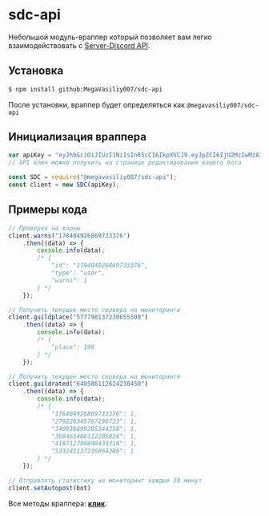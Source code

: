 # sdc-api
Небольшой модуль-враппер который позволяет вам легко взаимодействовать с [Server-Discord API](https://docs.server-discord.com).

## Установка
```sh
$ npm install github:MegaVasiliy007/sdc-api
```
После установки, враппер будет определяться как `@megavasiliy007/sdc-api`

## Инициализация враппера
```js
var apiKey = "eyJhbGciOiJIUzI1NiIsInR5cCI6IkpXVCJ9.eyJpZCI6IjU2MzIwMzA3Mjk5MDY0MjE4NiIsInBlcm1zIjowLCJpYXQiOjE1NzcxMjE4NDZ9.Y5qSkDQhOLsLbE6tcyp9e4ua0FtCrN1ykBBe0rJ9TXo";
// API ключ можно получить на странице редактирования вашего бота

const SDC = require("@megavasiliy007/sdc-api");
const client = new SDC(apiKey);
```

## Примеры кода
```js
// Проверка на варны
client.warns("178404926869733376")
    .then((data) => {
        console.info(data);
        /* {
            "id": "178404926869733376",
            "type": "user",
            "warns": 1
        } */
    });

// Получить текущее место сервера на мониторинге
client.guildplace("577798137230655508")
    .then((data) => {
        console.info(data);
        /* {
            "place": 199
        } */
    });

// Получить текущее место сервера на мониторинге
client.guildrated("640586112624230450")
    .then((data) => {
        console.info(data);
        /* {
            "178404926869733376": 1,
            "279220345767198723": 1,
            "340938899285344258": 1,
            "368463408112205826": 1,
            "418712700848439318": 1,
            "533245137216864286": 1
        } */
    });

// Отправлять статистику на мониторинг каждые 30 минут
client.setAutopost(bot)
```

Все методы враппера: **[клик](https://github.com/MegaVasiliy007/sdc-api/blob/master/METHODS.md)**.

